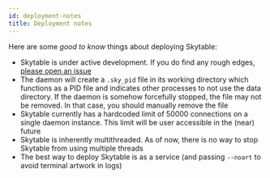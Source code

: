 ```yaml
---
id: deployment-notes
title: Deployment notes
---
```


Here are some _good to know_ things about deploying Skytable:

- Skytable is under active development. If you do find any rough edges, [please open an issue](https://github.com/skytable/skytable/issues)
- The daemon will create a `.sky_pid` file in its working directory which functions as a PID file
  and indicates other processes to not use the data directory. If the daemon is somehow forcefully
  stopped, the file may not be removed. In that case, you should manually remove the file
- Skytable currently has a hardcoded limit of 50000 connections on a single daemon instance. This limit will be user accessible in the (near) future
- Skytable is inherently multithreaded. As of now, there is no way to stop Skytable from using
  multiple threads
- The best way to deploy Skytable is as a service (and passing `--noart` to avoid terminal artwork
  in logs)
